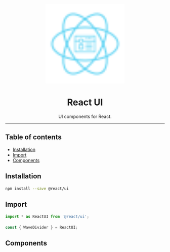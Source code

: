 <div align="center">
    <img
        alt="react ui logo"
        height="250"
        src="logo.svg"
        width="250"
    />
    <h1>
        React UI
    </h1>
    <p>
        UI components for React.
    </p>
</div>

<hr>

## Table of contents

- [Installation](#installation)
- [Import](#import)
- [Components](#components)

## Installation

```bash
npm install --save @react/ui
```

## Import

```js
import * as ReactUI from '@react/ui';

const { WaveDivider } = ReactUI;
```

## Components
